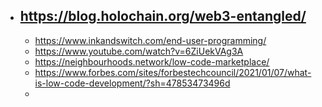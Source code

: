 - https://blog.holochain.org/web3-entangled/
	-
	- https://www.inkandswitch.com/end-user-programming/
	- https://www.youtube.com/watch?v=6ZiUekVAg3A
	- https://neighbourhoods.network/low-code-marketplace/
	- https://www.forbes.com/sites/forbestechcouncil/2021/01/07/what-is-low-code-development/?sh=47853473496d
	-